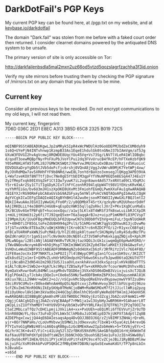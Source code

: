 # DarkDotFail's PGP Keys

My current PGP key can be found here, at /pgp.txt on my website, and at [keybase.io/darkdotfail](keybase.io/darkdotfail)

The domain "Dark.fail" was stolen from me before with a faked court order then returned. I consider clearnet domains powered by the antiquated DNS system to be unsafe.

The primary version of site is only accessible on Tor:

http://darkfailenbsdla5mal2mxn2uz66od5vtzd5qozslagrfzachha3f3id.onion

Verify my site mirrors before trusting them by checking the PGP signature of /mirrors.txt on any domain that you believe to be mine.

## Current key

Consider all previous keys to be revoked. Do not encrypt communications to my old keys, I will not read them.

My current key, fingerprint: 7D6D 036C 2ED1 E8EC A313 3B5D 65C8 2325 B019 72C5

```
-----BEGIN PGP PUBLIC KEY BLOCK-----

mQINBF9SStABEADUKgwLJp2aMRyk5IpR4xWcPWDUlHz0GoUDEPMJbdZeCUM8dyh9
1s6Q+UYePjN4INTvhnwp1KzmpB33As1EqeE1hdulGk0tnGNeJ37bIAmVgm/aT5Jg
UXuW3FDVGI2hvAgVcmwj8RQWDE8UqcYUu45Vq+Vs73Sg/LNV7lVLeR41WlIOBqbc
d/qodT3oewMQBpfNyrPnFXuPbJVoYlPui2dq3FVvUrucB4fRcEP/hFTXeHzbfQK9
Y05eM8KLHfA5ToMLz8J7GMW3KSWQtJ7HwYvwJMU1HzuOxOBzm/I9hzjrd5KuoisC
EDVDUXaDrpYgDb5tJVb5doFcfjc6rshj0VQnA8jVggJvUWruN9MjK7YetWPj4xw/
RyJOVRdMQw7av5XRHhFYF9b8NRd/wwE8L7onYdrBaVzo3xmsegJlQKgg3APD39VA
L+WafzveKOXf8NTTtfjDvc7Ne0gE5YtbDIM3qpFYfVNuNP0EQ5m8ESq447J4Eu1Y
Zy2fMepTxqk80IXVqZeF1CtIQw7yuwK7iL2ugn8awx4AdS77x4RXta09CLYDqMJc
Y5rr6IsAr2Sy1CTiTIgGDyKJIxTihFYCzonhM394lqUpW4Tt98V1YEHzsKRvKWLC
nyYhMfEiGo/bv6U3mJH1szXpOKE0UXxMt3FmiohfEGmQLPwmXXuFAu1qXwARAQAB
tB1EYXJrRG90RmFpbCA8aGVsbG9AZGFyay5mYWlsPokCVAQTAQoAPgIbAwULCQgH
AgYVCgkICwIEFgIDAQIeAQIXgBYhBH1tA2wu0ejsoxM7XWXIIyWwGXLFBQJlmtI2
BQkII4wuAAoJEGXIIyWwGXLFYo0P/2/y8QDMbXT45rtX/qzkyNruM2UUheorDdHf
kAjIRKDLLLY4e3B0PnJ4GUB+qEspDzXWK55qllqZoRkclJXrZ+PKv1XqDCunMaEs
IK/BCUbv6GeTPBFqbT+hucooxQqu//a1wj5LKlx8T4WRSf3fkBswLuiibRJCXpIR
i+mULjtKUmU3i2p6fi7TJ92qeQ5xm+T6a3aqqArBJxz+uiyzP1mKMHfLO3PCVspT
1I9MpmJLK/1UuOFBgsMmEUQLbF02UpxwCN7o38Db0fVIhVg+miFuLr3qxNlUdAkR
x7+40HD7iIFB5GLtoFeZdU8H994q2PslS/51kMGrmCWK7qgVzQDVwuN13jcDvwMo
1fjGTxuVKNc8TEbaZK/uQWjK09NjtIKro0C67rc6nRZDCPfO/i2rR1yxcC6Bfq4j
oF8CaTU4RHPakWNJSuPcMA8/Q/hlZCdOipk0ltueefcSHJNpHyloRy4SdydNzTPu
QmZdKroKUjtr1gm51sn7lcNv9mXn30cNE0lcZ73V5WFoPm6xkigqZNQjxO+XphJM
5MLwNGga/i2BlcANjlAGA8YW4RvTVRJ6jtazXQOi3cGk1ciwqmQgE6pHwkM3RO/r
iTWv8NOovNcnymkBV+6hDjMspT7OKIm3NWCUSIKZy0d78elaMXEt319kG8wzFot/
bVHDvLeWuQINBF9SStABEADFORNN4gNZs0d4UXxCb6zF/3RfRiYzIVlc76E4F8D/
J2FE0aeJocXxIOP7NKKTLxJmPO2Ij7l4lBWypC9MlgIan1fCuie1bK9zc/3KIZCT
wEk8sdSZjx1mrI+QXMvZLvHdrbM2OmdpzH2Yb6wo5KszufbJpwd06taQ2KU7d7Tf
IrjiNcaBnZ3dN54U2m29DJ5USJ1saOVLoxnkhAVuxX3dkxSpzcplvKVkUBbdTTTS
m1ALTcBLH+ISWb2e+XgA7Lkc9RpifZBSwXyFTw+xKRROu9rfcourWeMcDVhvx0b1
9ymQaVxRvwr0oRi84MWliozpMhdvTQGD6ej3VXxhDS06dDmB3VzixjuisXcTJQiB
R1glPOeAILy7JcbAsjDQeIu+COe0a55HN/5wdODFBmKmZ6PX3oi3bGqusmHAl81K
mXcux7BLLL29WHr+wbKC2+oJ//nSCpvkMc5DpoQReEhVvd9ypawzmwVY9TZzuDHv
I8ciRV9CUMuS+/D0ke4WhnAmH0pQ5LNpDtcxxjZvRWvHvoy3H2llbFUcgvOj96zo
ScFZKvZm67KnR9ONiIkEpSKHp0TMeNCjoBWM+MaNWSMOxM7f2tJJicllWRiq2pzg
8IiOyUHovl8kS1Wn3kVadOo2446Cbgld6mlhhC9Sn0FyWeReD8f9Alm1J4OeHX5K
ewARAQABiQI8BBgBCgAmAhsMFiEEfW0DbC7R6OyjEztdZcgjJbAZcsUFAmW2i+MF
CQgjjC4ACgkQZcgjJbAZcsVqCBAApF7rMW1ja1w13UybHyJwBR96H+91AhaerL0T
pWJpLisZ1UfYhmMDY7+HYU9VDY4yUbSW3vOPVY9RLFAsCQ7QTFN17tZP2qTOOI7e
C5aC2MbLcaTfQz7cDHCLpmjiJXkiiA4+xx+PxUUEh+oEQiMli6fTEVVuYjZr9zTD
hSnR08QW/FL/0zc73uFoDjOYLbWx5ClkMb8uJiOCWEipED7kjUKPXf3AdptlZq8B
AZDEPhgxCvwjjQ44qE6DAIesaqsApq4DvQOJJBEOJ6Q/zZjV8IMF3ZNHAjrQreRL
yjr+0Or7NNPaHs/cLoUvMVbvwjb5MW1JsJd9exvuXc7lbxW1+X5yaC4zLO4revQ6
P7YIuYoG1gRWBzH8lniA6QsqR8Bgu1zGcBMEmXww2IpZobHeWs+5+TXV6jyEYc+I
6G/hrXC3K+4v47/FiC+i41LUq52l3ZzfBKdS9XdVMiSAeGBfdpDQ16rHj6KWdmTd
Kaf6auUTBTmPdXfpO1bdftaWZbtJbbNChOQc5buohSB2S4o1uFoJzIEn4SWw80yl
H6/DoS6cRPlIHEA/DS3i1PYjcHlEvUPitFxEPC9sc4TCvZCjeJBiJ1RyBDBzMlmw
bLjuiFG/XsMt0kkbPvUP5QKbC2fMByEHH7DBXN/apGo5ExwmaKdGY/TP7p8nLbIn
hJBvakE=
=s6Sd
-----END PGP PUBLIC KEY BLOCK-----
```
